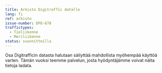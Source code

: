 ```yaml
---
title: Arkisto Digitraffic datalle
lang: fi
ref: arkisto
issue-number: DPO-678
traffictypes:
  - Tieliikenne
  - Meriliikenne
status: suunnitteilla
---
```


Osa Digitrafficin datasta halutaan säilyttää mahdollista myöhempää käyttöä varten. Tämän vuoksi teemme palvelun, josta hyödyntäjämme voivat näita tietoja ladata.

